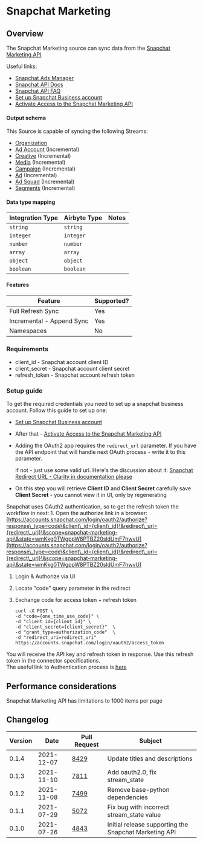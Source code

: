 # Snapchat Marketing

## Overview

The Snapchat Marketing source can sync data from the [Snapchat Marketing API](https://marketingapi.snapchat.com/docs/)

Useful links:

* [Snapchat Ads Manager](https://ads.snapchat.com/)
* [Snapchat API Docs](https://marketingapi.snapchat.com/docs/)
* [Snapchat API FAQ](https://businesshelp.snapchat.com/s/article/api-faq?language=en\_US)
* [Set up Snapchat Business account](https://businesshelp.snapchat.com/s/article/get-started?language=en\_US)
* [Activate Access to the Snapchat Marketing API](https://businesshelp.snapchat.com/s/article/api-apply?language=en\_US)

#### Output schema

This Source is capable of syncing the following Streams:

* [Organization](https://marketingapi.snapchat.com/docs/#organizations)
* [Ad Account](https://marketingapi.snapchat.com/docs/#get-all-ad-accounts) (Incremental)
* [Creative](https://marketingapi.snapchat.com/docs/#get-all-creatives) (Incremental)
* [Media](https://marketingapi.snapchat.com/docs/#get-all-media) (Incremental)
* [Campaign](https://marketingapi.snapchat.com/docs/#get-all-campaigns) (Incremental)
* [Ad](https://marketingapi.snapchat.com/docs/#get-all-ads-under-an-ad-account) (Incremental)
* [Ad Squad](https://marketingapi.snapchat.com/docs/#get-all-ad-squads-under-an-ad-account) (Incremental)
* [Segments](https://marketingapi.snapchat.com/docs/#get-all-audience-segments) (Incremental)

#### Data type mapping

| Integration Type | Airbyte Type | Notes |
| ---------------- | ------------ | ----- |
| `string`         | `string`     |       |
| `integer`        | `integer`    |       |
| `number`         | `number`     |       |
| `array`          | `array`      |       |
| `object`         | `object`     |       |
| `boolean`        | `boolean`    |       |

#### Features

| Feature                   | Supported? |
| ------------------------- | ---------- |
| Full Refresh Sync         | Yes        |
| Incremental - Append Sync | Yes        |
| Namespaces                | No         |

### Requirements

* client\_id - Snapchat account client ID
* client\_secret - Snapchat account client secret
* refresh\_token - Snapchat account refresh token

### Setup guide

To get the required credentials you need to set up a snapchat business account. Follow this guide to set up one:

* [Set up Snapchat Business account](https://businesshelp.snapchat.com/s/article/get-started?language=en\_US)
* After that - [Activate Access to the Snapchat Marketing API](https://businesshelp.snapchat.com/s/article/api-apply?language=en\_US)
*   Adding the OAuth2 app requires the `redirect_url` parameter. If you have the API endpoint that will handle next OAuth process - write it to this parameter.

    If not - just use some valid url. Here's the discussion about it: [Snapchat Redirect URL - Clarity in documentation please](https://github.com/Snap-Kit/bitmoji-sample/issues/3)
* On this step you will retrieve **Client ID** and **Client Secret** carefully save **Client Secret** - you cannot view it in UI, only by regenerating

Snapchat uses OAuth2 authentication, so to get the refresh token the workflow in next: 1. Open the authorize link in a browser: [https://accounts.snapchat.com/login/oauth2/authorize?response\_type=code\&client\_id={client\_id}\&redirect\_uri={redirect\_uri}\&scope=snapchat-marketing-api\&state=wmKkg0TWgppW8PTBZ20sldUmF7hwvU](https://accounts.snapchat.com/login/oauth2/authorize?response\_type=code\&client\_id={client\_id}\&redirect\_uri={redirect\_uri}\&scope=snapchat-marketing-api\&state=wmKkg0TWgppW8PTBZ20sldUmF7hwvU)

1. Login & Authorize via UI
2. Locate "code" query parameter in the redirect
3.  Exchange code for access token + refresh token

    ```
    curl -X POST \  
    -d "code={one_time_use_code}" \  
    -d "client_id={client_id}" \  
    -d "client_secret={client_secret}"  \  
    -d "grant_type=authorization_code"  \  
    -d "redirect_uri=redirect_uri"  
    https://accounts.snapchat.com/login/oauth2/access_token
    ```

You will receive the API key and refresh token in response. Use this refresh token in the connector specifications.\
The useful link to Authentication process is [here](https://marketingapi.snapchat.com/docs/#authentication)

## Performance considerations

Snapchat Marketing API has limitations to 1000 items per page

## Changelog

| Version | Date       | Pull Request                                           | Subject                                               |
| ------- | ---------- | ------------------------------------------------------ | ----------------------------------------------------- |
| 0.1.4   | 2021-12-07 | [8429](https://github.com/airbytehq/airbyte/pull/8429) | Update titles and descriptions                        |
| 0.1.3   | 2021-11-10 | [7811](https://github.com/airbytehq/airbyte/pull/7811) | Add oauth2.0, fix stream\_state                       |
| 0.1.2   | 2021-11-08 | [7499](https://github.com/airbytehq/airbyte/pull/7499) | Remove base-python dependencies                       |
| 0.1.1   | 2021-07-29 | [5072](https://github.com/airbytehq/airbyte/pull/5072) | Fix bug with incorrect stream\_state value            |
| 0.1.0   | 2021-07-26 | [4843](https://github.com/airbytehq/airbyte/pull/4843) | Initial release supporting the Snapchat Marketing API |
